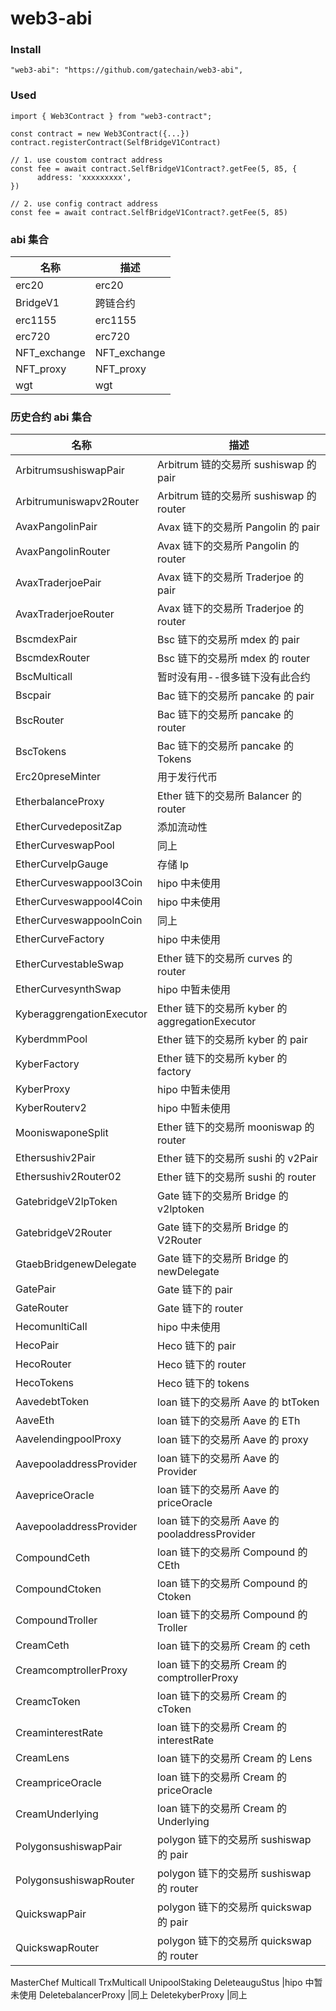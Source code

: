 # web3-abi

### Install

```
"web3-abi": "https://github.com/gatechain/web3-abi",
```

### Used

```
import { Web3Contract } from "web3-contract";

const contract = new Web3Contract({...})
contract.registerContract(SelfBridgeV1Contract)

// 1. use coustom contract address
const fee = await contract.SelfBridgeV1Contract?.getFee(5, 85, {
      address: 'xxxxxxxxx',
})

// 2. use config contract address
const fee = await contract.SelfBridgeV1Contract?.getFee(5, 85)

```

### abi 集合

| 名称         | 描述         |
| ------------ | ------------ |
| erc20        | erc20        |
| BridgeV1     | 跨链合约     |
| erc1155      | erc1155      |
| erc720       | erc720       |
| NFT_exchange | NFT_exchange |
| NFT_proxy    | NFT_proxy    |
| wgt          | wgt          |

### 历史合约 abi 集合

| 名称                      | 描述                                            |
| ------------------------- | ----------------------------------------------- |
| ArbitrumsushiswapPair     | Arbitrum 链的交易所 sushiswap 的 pair           |
| Arbitrumuniswapv2Router   | Arbitrum 链的交易所 sushiswap 的 router         |
| AvaxPangolinPair          | Avax 链下的交易所 Pangolin 的 pair              |
| AvaxPangolinRouter        | Avax 链下的交易所 Pangolin 的 router            |
| AvaxTraderjoePair         | Avax 链下的交易所 Traderjoe 的 pair             |
| AvaxTraderjoeRouter       | Avax 链下的交易所 Traderjoe 的 router           |
| BscmdexPair               | Bsc 链下的交易所 mdex 的 pair                   |
| BscmdexRouter             | Bsc 链下的交易所 mdex 的 router                 |
| BscMulticall              | 暂时没有用--很多链下没有此合约                  |
| Bscpair                   | Bac 链下的交易所 pancake 的 pair                |
| BscRouter                 | Bac 链下的交易所 pancake 的 router              |
| BscTokens                 | Bac 链下的交易所 pancake 的 Tokens              |
| Erc20preseMinter          | 用于发行代币                                    |
| EtherbalanceProxy         | Ether 链下的交易所 Balancer 的 router           |
| EtherCurvedepositZap      | 添加流动性                                      |
| EtherCurveswapPool        | 同上                                            |
| EtherCurvelpGauge         | 存储 lp                                         |
| EtherCurveswappool3Coin   | hipo 中未使用                                   |
| EtherCurveswappool4Coin   | hipo 中未使用                                   |
| EtherCurveswappoolnCoin   | 同上                                            |
| EtherCurveFactory         | hipo 中未使用                                   |
| EtherCurvestableSwap      | Ether 链下的交易所 curves 的 router             |
| EtherCurvesynthSwap       | hipo 中暂未使用                                 |
| KyberaggrengationExecutor | Ether 链下的交易所 kyber 的 aggregationExecutor |
| KyberdmmPool              | Ether 链下的交易所 kyber 的 pair                |
| KyberFactory              | Ether 链下的交易所 kyber 的 factory             |
| KyberProxy                | hipo 中暂未使用                                 |
| KyberRouterv2             | hipo 中暂未使用                                 |
| MooniswaponeSplit         | Ether 链下的交易所 mooniswap 的 router          |
| Ethersushiv2Pair          | Ether 链下的交易所 sushi 的 v2Pair              |
| Ethersushiv2Router02      | Ether 链下的交易所 sushi 的 router              |
| GatebridgeV2lpToken       | Gate 链下的交易所 Bridge 的 v2lptoken           |
| GatebridgeV2Router        | Gate 链下的交易所 Bridge 的 V2Router            |
| GtaebBridgenewDelegate    | Gate 链下的交易所 Bridge 的 newDelegate         |
| GatePair                  | Gate 链下的 pair                                |
| GateRouter                | Gate 链下的 router                              |
| HecomunltiCall            | hipo 中未使用                                   |
| HecoPair                  | Heco 链下的 pair                                |
| HecoRouter                | Heco 链下的 router                              |
| HecoTokens                | Heco 链下的 tokens                              |
| AavedebtToken             | loan 链下的交易所 Aave 的 btToken               |
| AaveEth                   | loan 链下的交易所 Aave 的 ETh                   |
| AavelendingpoolProxy      | loan 链下的交易所 Aave 的 proxy                 |
| AavepooladdressProvider   | loan 链下的交易所 Aave 的 Provider              |
| AavepriceOracle           | loan 链下的交易所 Aave 的 priceOracle           |
| AavepooladdressProvider   | loan 链下的交易所 Aave 的 pooladdressProvider   |
| CompoundCeth              | loan 链下的交易所 Compound 的 CEth              |
| CompoundCtoken            | loan 链下的交易所 Compound 的 Ctoken            |
| CompoundTroller           | loan 链下的交易所 Compound 的 Troller           |
| CreamCeth                 | loan 链下的交易所 Cream 的 ceth                 |
| CreamcomptrollerProxy     | loan 链下的交易所 Cream 的 comptrollerProxy     |
| CreamcToken               | loan 链下的交易所 Cream 的 cToken               |
| CreaminterestRate         | loan 链下的交易所 Cream 的 interestRate         |
| CreamLens                 | loan 链下的交易所 Cream 的 Lens                 |
| CreampriceOracle          | loan 链下的交易所 Cream 的 priceOracle          |
| CreamUnderlying           | loan 链下的交易所 Cream 的 Underlying           |
| PolygonsushiswapPair      | polygon 链下的交易所 sushiswap 的 pair          |
| PolygonsushiswapRouter    | polygon 链下的交易所 sushiswap 的 router        |
| QuickswapPair             | polygon 链下的交易所 quickswap 的 pair          |
| QuickswapRouter           | polygon 链下的交易所 quickswap 的 router        |

MasterChef
Multicall
TrxMulticall
UnipoolStaking
DeleteauguStus |hipo 中暂未使用
DeletebalancerProxy |同上
DeletekyberProxy |同上
